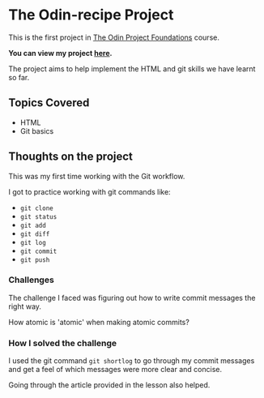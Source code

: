 # The Odin-recipe Project

This is the first project in [The Odin Project Foundations](https://www.theodinproject.com/paths/foundations/courses/foundations) course.

**You can view my project [here](https://annahcodes.github.io/odin-recipes/).**

The project aims to help implement the HTML and git skills we have learnt so far.

## Topics Covered

- HTML
- Git basics

## Thoughts on the project

This was my first time working with the Git workflow.

I got to practice working with git commands like:

- `git clone`
- `git status`
- `git add`
- `git diff`
- `git log`
- `git commit`
- `git push`

### Challenges

The challenge I faced was figuring out how to write commit messages the right way.

How atomic is 'atomic' when making atomic commits?

### How I solved the challenge
I used the git command `git shortlog` to go through my commit messages and get a feel of which messages were more clear and concise.

Going through the article provided in the lesson also helped.


